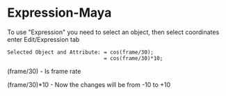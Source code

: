 # Expression-Maya
To use "Expression" you need to select an object, then select coordinates enter Edit/Expression tab

```mel
Selected Object and Attribute: = cos(frame/30);
                               = cos(frame/30)*10;
```
(frame/30) - Is frame rate

(frame/30)*10 - Now the changes will be from -10 to +10

                              
